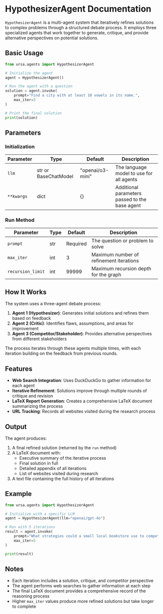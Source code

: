 # HypothesizerAgent Documentation

`HypothesizerAgent` is a multi-agent system that iteratively refines solutions to complex problems through a structured debate process. It employs three specialized agents that work together to generate, critique, and provide alternative perspectives on potential solutions.

## Basic Usage

```python
from ursa.agents import HypothesizerAgent

# Initialize the agent
agent = HypothesizerAgent()

# Run the agent with a question
solution = agent.invoke(
    prompt="Find a city with at least 10 vowels in its name.",
    max_iter=3
)

# Print the final solution
print(solution)
```

## Parameters

### Initialization

| Parameter | Type | Default | Description |
|-----------|------|---------|-------------|
| `llm` | str or BaseChatModel | "openai/o3-mini" | The language model to use for all agents |
| `**kwargs` | dict | {} | Additional parameters passed to the base agent |

### Run Method

| Parameter | Type | Default | Description |
|-----------|------|---------|-------------|
| `prompt` | str | Required | The question or problem to solve |
| `max_iter` | int | 3 | Maximum number of refinement iterations |
| `recursion_limit` | int | 99999 | Maximum recursion depth for the graph |

## How It Works

The system uses a three-agent debate process:

1. **Agent 1 (Hypothesizer)**: Generates initial solutions and refines them based on feedback
2. **Agent 2 (Critic)**: Identifies flaws, assumptions, and areas for improvement
3. **Agent 3 (Competitor/Stakeholder)**: Provides alternative perspectives from different stakeholders

The process iterates through these agents multiple times, with each iteration building on the feedback from previous rounds.

## Features

- **Web Search Integration**: Uses DuckDuckGo to gather information for each agent
- **Iterative Refinement**: Solutions improve through multiple rounds of critique and revision
- **LaTeX Report Generation**: Creates a comprehensive LaTeX document summarizing the process
- **URL Tracking**: Records all websites visited during the research process

## Output

The agent produces:

1. A final refined solution (returned by the `run` method)
2. A LaTeX document with:
   - Executive summary of the iterative process
   - Final solution in full
   - Detailed appendix of all iterations
   - List of websites visited during research
3. A text file containing the full history of all iterations

## Example

```python
from ursa.agents import HypothesizerAgent

# Initialize with a specific LLM
agent = HypothesizerAgent(llm="openai/gpt-4o")

# Run with 5 iterations
result = agent.invoke(
    prompt="What strategies could a small local bookstore use to compete with large online retailers?",
    max_iter=5
)

print(result)
```

## Notes

- Each iteration includes a solution, critique, and competitor perspective
- The agent performs web searches to gather information at each step
- The final LaTeX document provides a comprehensive record of the reasoning process
- Higher `max_iter` values produce more refined solutions but take longer to complete